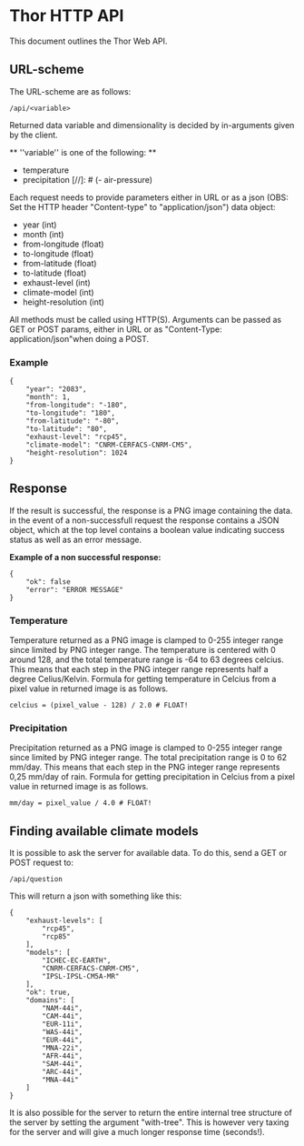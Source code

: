 # Thor HTTP API

This document outlines the Thor Web API.

## URL-scheme

The URL-scheme are as follows:

```
/api/<variable>
```

Returned data variable and dimensionality is decided by in-arguments given by the client. 

** ''variable'' is one of the following: **

- temperature
- precipitation
[//]: # (- air-pressure)

Each request needs to provide parameters either in URL or as a json (OBS: Set the HTTP header "Content-type" to "application/json") data object: 

 - year                 (int)
 - month                (int)
 - from-longitude       (float)
 - to-longitude         (float)
 - from-latitude        (float)
 - to-latitude          (float)
 - exhaust-level        (int)
 - climate-model        (int)
 - height-resolution    (int)

All methods must be called using HTTP(S). Arguments can be passed as GET or POST params, either in URL or as "Content-Type: application/json"when doing a POST.

### Example

```
{
	"year": "2083",
	"month": 1,
	"from-longitude": "-180",
	"to-longitude": "180",
  	"from-latitude": "-80",
	"to-latitude": "80",
	"exhaust-level": "rcp45",
	"climate-model": "CNRM-CERFACS-CNRM-CM5",
    "height-resolution": 1024
}
```

## Response

If the result is successful, the response is a PNG image containing the data. in the event of a non-successfull request the response contains a JSON object, which at the top level contains a boolean value indicating success status as well as an error message. 

**Example of a non successful response:** 

```
{
    "ok": false
    "error": "ERROR MESSAGE"
}
```

### Temperature

Temperature returned as a PNG image is clamped to 0-255 integer range since limited by PNG integer range. The temperature is centered with 0 around 128, and the total temperature range is -64 to 63 degrees celcius. This means that each step in the PNG integer range represents half a degree Celius/Kelvin. Formula for getting temperature in Celcius from a pixel value in returned image is as follows.

```
celcius = (pixel_value - 128) / 2.0 # FLOAT!
```

### Precipitation

Precipitation returned as a PNG image is clamped to 0-255 integer range since limited by PNG integer range. The total precipitation range is 0 to 62 mm/day. This means that each step in the PNG integer range represents 0,25 mm/day of rain. Formula for getting precipitation in Celcius from a pixel value in returned image is as follows.

```
mm/day = pixel_value / 4.0 # FLOAT!
```

## Finding available climate models

It is possible to ask the server for available data. To do this, send a GET or POST request to:

```
/api/question
```

This will return a json with something like this: 

```
{
	"exhaust-levels": [
		"rcp45",
		"rcp85"
	],
	"models": [
		"ICHEC-EC-EARTH",
		"CNRM-CERFACS-CNRM-CM5",
		"IPSL-IPSL-CM5A-MR"
	],
	"ok": true,
	"domains": [
		"NAM-44i",
		"CAM-44i",
		"EUR-11i",
		"WAS-44i",
		"EUR-44i",
		"MNA-22i",
		"AFR-44i",
		"SAM-44i",
		"ARC-44i",
		"MNA-44i"
	]
}
```

It is also possible for the server to return the entire internal tree structure of the server by setting the argument "with-tree". This is however very taxing for the server and will give a much longer response time (seconds!). 

